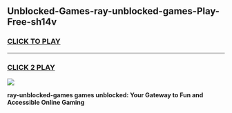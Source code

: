
## Unblocked-Games-ray-unblocked-games-Play-Free-sh14v
<h3>
<a href="https://premium76.site?title=ray-unblocked-games&ref=23A">CLICK TO PLAY</a></h3>
<hr>

<h3>
<a href="https://premium76.site?title=ray-unblocked-games&ref=23A">CLICK 2 PLAY</a>
  
</h3>

<a href="https://premium76.site?title=ray-unblocked-games&ref=23A"><img src="https://clearcache.store/games.png"></a>


**ray-unblocked-games games unblocked: Your Gateway to Fun and Accessible Online Gaming**
